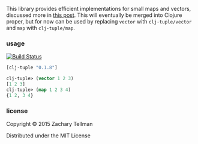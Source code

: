 This library provides efficient implementations for small maps and vectors, discussed more in [this post](http://blog.factual.com/using-clojure-to-generate-java-to-reimplement-clojure).  This will eventually be merged into Clojure proper, but for now can be used by replacing `vector` with `clj-tuple/vector` and `map` with `clj-tuple/map`.

### usage

[![Build Status](https://travis-ci.org/ztellman/clj-tuple.png?branch=master)](https://travis-ci.org/ztellman/clj-tuple)

```clj
[clj-tuple "0.1.8"]
```

```clj
clj-tuple> (vector 1 2 3)
[1 2 3]
clj-tuple> (map 1 2 3 4)
{1 2, 3 4}
```

### license

Copyright © 2015 Zachary Tellman

Distributed under the MIT License
